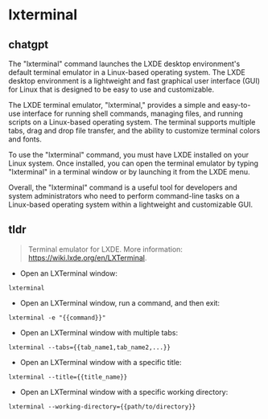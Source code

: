 # lxterminal 
## chatgpt 
The "lxterminal" command launches the LXDE desktop environment's default terminal emulator in a Linux-based operating system. The LXDE desktop environment is a lightweight and fast graphical user interface (GUI) for Linux that is designed to be easy to use and customizable. 

The LXDE terminal emulator, "lxterminal," provides a simple and easy-to-use interface for running shell commands, managing files, and running scripts on a Linux-based operating system. The terminal supports multiple tabs, drag and drop file transfer, and the ability to customize terminal colors and fonts. 

To use the "lxterminal" command, you must have LXDE installed on your Linux system. Once installed, you can open the terminal emulator by typing "lxterminal" in a terminal window or by launching it from the LXDE menu. 

Overall, the "lxterminal" command is a useful tool for developers and system administrators who need to perform command-line tasks on a Linux-based operating system within a lightweight and customizable GUI. 

## tldr 
 
> Terminal emulator for LXDE.
> More information: <https://wiki.lxde.org/en/LXTerminal>.

- Open an LXTerminal window:

`lxterminal`

- Open an LXTerminal window, run a command, and then exit:

`lxterminal -e "{{command}}"`

- Open an LXTerminal window with multiple tabs:

`lxterminal --tabs={{tab_name1,tab_name2,...}}`

- Open an LXTerminal window with a specific title:

`lxterminal --title={{title_name}}`

- Open an LXTerminal window with a specific working directory:

`lxterminal --working-directory={{path/to/directory}}`
